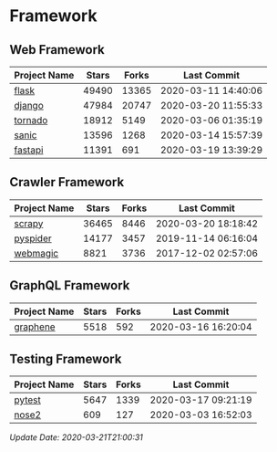 # Framework

## Web Framework

| Project Name | Stars | Forks | Last Commit |
| ------------ | ----- | ----- | ----------- |
| [flask](https://github.com/pallets/flask) | 49490 | 13365 | 2020-03-11 14:40:06 |
| [django](https://github.com/django/django) | 47984 | 20747 | 2020-03-20 11:55:33 |
| [tornado](https://github.com/tornadoweb/tornado) | 18912 | 5149 | 2020-03-06 01:35:19 |
| [sanic](https://github.com/huge-success/sanic) | 13596 | 1268 | 2020-03-14 15:57:39 |
| [fastapi](https://github.com/tiangolo/fastapi) | 11391 | 691 | 2020-03-19 13:39:29 |

## Crawler Framework

| Project Name | Stars | Forks | Last Commit |
| ------------ | ----- | ----- | ----------- |
| [scrapy](https://github.com/scrapy/scrapy) | 36465 | 8446 | 2020-03-20 18:18:42 |
| [pyspider](https://github.com/binux/pyspider) | 14177 | 3457 | 2019-11-14 06:16:04 |
| [webmagic](https://github.com/code4craft/webmagic) | 8821 | 3736 | 2017-12-02 02:57:06 |

## GraphQL Framework

| Project Name | Stars | Forks | Last Commit |
| ------------ | ----- | ----- | ----------- |
| [graphene](https://github.com/graphql-python/graphene) | 5518 | 592 | 2020-03-16 16:20:04 |

## Testing Framework

| Project Name | Stars | Forks | Last Commit |
| ------------ | ----- | ----- | ----------- |
| [pytest](https://github.com/pytest-dev/pytest) | 5647 | 1339 | 2020-03-17 09:21:19 |
| [nose2](https://github.com/nose-devs/nose2) | 609 | 127 | 2020-03-03 16:52:03 |

*Update Date: 2020-03-21T21:00:31*